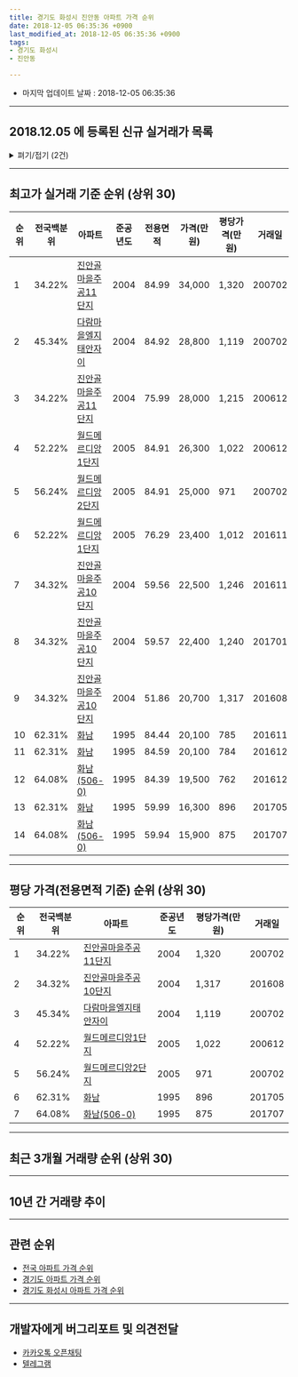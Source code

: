 ```yaml
---
title: 경기도 화성시 진안동 아파트 가격 순위
date: 2018-12-05 06:35:36 +0900
last_modified_at: 2018-12-05 06:35:36 +0900
tags:
- 경기도 화성시
- 진안동

---
```


* 마지막 업데이트 날짜 : 2018-12-05 06:35:36

---

## 2018.12.05 에 등록된 신규 실거래가 목록

<details>
<summary>펴기/접기 (2건)</summary>
<div markdown="1">

|아파트|전국백분위|준공년도|전용면적|가격(만원)|평당가격(만원)|거래일|
|---|---|---|---|---|---|---|
|[월드메르디앙1단지](https://search.naver.com/search.naver?query=%EA%B2%BD%EA%B8%B0%EB%8F%84+%ED%99%94%EC%84%B1%EC%8B%9C+%EC%A7%84%EC%95%88%EB%8F%99+%EC%9B%94%EB%93%9C%EB%A9%94%EB%A5%B4%EB%94%94%EC%95%991%EB%8B%A8%EC%A7%80)|52.22%|2005|76.29|21,200|917|<span style="color:red">201811</span>|
|[진안골마을주공10단지](https://search.naver.com/search.naver?query=%EA%B2%BD%EA%B8%B0%EB%8F%84+%ED%99%94%EC%84%B1%EC%8B%9C+%EC%A7%84%EC%95%88%EB%8F%99+%EC%A7%84%EC%95%88%EA%B3%A8%EB%A7%88%EC%9D%84%EC%A3%BC%EA%B3%B510%EB%8B%A8%EC%A7%80)|34.32%|2004|59.56|19,400|1,074|<span style="color:red">201812</span>|


</div>
</details>

---

## 최고가 실거래 기준 순위 (상위 30)


|순위|전국백분위|아파트|준공년도|전용면적|가격(만원)|평당가격(만원)|거래일|
|---|---|---|---|---|---|---|---|
|1|34.22%|[진안골마을주공11단지](https://search.naver.com/search.naver?query=%EA%B2%BD%EA%B8%B0%EB%8F%84+%ED%99%94%EC%84%B1%EC%8B%9C+%EC%A7%84%EC%95%88%EB%8F%99+%EC%A7%84%EC%95%88%EA%B3%A8%EB%A7%88%EC%9D%84%EC%A3%BC%EA%B3%B511%EB%8B%A8%EC%A7%80)|2004|84.99|34,000|1,320|200702|
|2|45.34%|[다람마을엘지태안자이](https://search.naver.com/search.naver?query=%EA%B2%BD%EA%B8%B0%EB%8F%84+%ED%99%94%EC%84%B1%EC%8B%9C+%EC%A7%84%EC%95%88%EB%8F%99+%EB%8B%A4%EB%9E%8C%EB%A7%88%EC%9D%84%EC%97%98%EC%A7%80%ED%83%9C%EC%95%88%EC%9E%90%EC%9D%B4)|2004|84.92|28,800|1,119|200702|
|3|34.22%|[진안골마을주공11단지](https://search.naver.com/search.naver?query=%EA%B2%BD%EA%B8%B0%EB%8F%84+%ED%99%94%EC%84%B1%EC%8B%9C+%EC%A7%84%EC%95%88%EB%8F%99+%EC%A7%84%EC%95%88%EA%B3%A8%EB%A7%88%EC%9D%84%EC%A3%BC%EA%B3%B511%EB%8B%A8%EC%A7%80)|2004|75.99|28,000|1,215|200612|
|4|52.22%|[월드메르디앙1단지](https://search.naver.com/search.naver?query=%EA%B2%BD%EA%B8%B0%EB%8F%84+%ED%99%94%EC%84%B1%EC%8B%9C+%EC%A7%84%EC%95%88%EB%8F%99+%EC%9B%94%EB%93%9C%EB%A9%94%EB%A5%B4%EB%94%94%EC%95%991%EB%8B%A8%EC%A7%80)|2005|84.91|26,300|1,022|200612|
|5|56.24%|[월드메르디앙2단지](https://search.naver.com/search.naver?query=%EA%B2%BD%EA%B8%B0%EB%8F%84+%ED%99%94%EC%84%B1%EC%8B%9C+%EC%A7%84%EC%95%88%EB%8F%99+%EC%9B%94%EB%93%9C%EB%A9%94%EB%A5%B4%EB%94%94%EC%95%992%EB%8B%A8%EC%A7%80)|2005|84.91|25,000|971|200702|
|6|52.22%|[월드메르디앙1단지](https://search.naver.com/search.naver?query=%EA%B2%BD%EA%B8%B0%EB%8F%84+%ED%99%94%EC%84%B1%EC%8B%9C+%EC%A7%84%EC%95%88%EB%8F%99+%EC%9B%94%EB%93%9C%EB%A9%94%EB%A5%B4%EB%94%94%EC%95%991%EB%8B%A8%EC%A7%80)|2005|76.29|23,400|1,012|201611|
|7|34.32%|[진안골마을주공10단지](https://search.naver.com/search.naver?query=%EA%B2%BD%EA%B8%B0%EB%8F%84+%ED%99%94%EC%84%B1%EC%8B%9C+%EC%A7%84%EC%95%88%EB%8F%99+%EC%A7%84%EC%95%88%EA%B3%A8%EB%A7%88%EC%9D%84%EC%A3%BC%EA%B3%B510%EB%8B%A8%EC%A7%80)|2004|59.56|22,500|1,246|201611|
|8|34.32%|[진안골마을주공10단지](https://search.naver.com/search.naver?query=%EA%B2%BD%EA%B8%B0%EB%8F%84+%ED%99%94%EC%84%B1%EC%8B%9C+%EC%A7%84%EC%95%88%EB%8F%99+%EC%A7%84%EC%95%88%EA%B3%A8%EB%A7%88%EC%9D%84%EC%A3%BC%EA%B3%B510%EB%8B%A8%EC%A7%80)|2004|59.57|22,400|1,240|201701|
|9|34.32%|[진안골마을주공10단지](https://search.naver.com/search.naver?query=%EA%B2%BD%EA%B8%B0%EB%8F%84+%ED%99%94%EC%84%B1%EC%8B%9C+%EC%A7%84%EC%95%88%EB%8F%99+%EC%A7%84%EC%95%88%EA%B3%A8%EB%A7%88%EC%9D%84%EC%A3%BC%EA%B3%B510%EB%8B%A8%EC%A7%80)|2004|51.86|20,700|1,317|201608|
|10|62.31%|[화남](https://search.naver.com/search.naver?query=%EA%B2%BD%EA%B8%B0%EB%8F%84+%ED%99%94%EC%84%B1%EC%8B%9C+%EC%A7%84%EC%95%88%EB%8F%99+%ED%99%94%EB%82%A8)|1995|84.44|20,100|785|201611|
|11|62.31%|[화남](https://search.naver.com/search.naver?query=%EA%B2%BD%EA%B8%B0%EB%8F%84+%ED%99%94%EC%84%B1%EC%8B%9C+%EC%A7%84%EC%95%88%EB%8F%99+%ED%99%94%EB%82%A8)|1995|84.59|20,100|784|201612|
|12|64.08%|[화남(506-0)](https://search.naver.com/search.naver?query=%EA%B2%BD%EA%B8%B0%EB%8F%84+%ED%99%94%EC%84%B1%EC%8B%9C+%EC%A7%84%EC%95%88%EB%8F%99+%ED%99%94%EB%82%A8%28506-0%29)|1995|84.39|19,500|762|201612|
|13|62.31%|[화남](https://search.naver.com/search.naver?query=%EA%B2%BD%EA%B8%B0%EB%8F%84+%ED%99%94%EC%84%B1%EC%8B%9C+%EC%A7%84%EC%95%88%EB%8F%99+%ED%99%94%EB%82%A8)|1995|59.99|16,300|896|201705|
|14|64.08%|[화남(506-0)](https://search.naver.com/search.naver?query=%EA%B2%BD%EA%B8%B0%EB%8F%84+%ED%99%94%EC%84%B1%EC%8B%9C+%EC%A7%84%EC%95%88%EB%8F%99+%ED%99%94%EB%82%A8%28506-0%29)|1995|59.94|15,900|875|201707|


---

## 평당 가격(전용면적 기준) 순위 (상위 30)


|순위|전국백분위|아파트|준공년도|평당가격(만원)|거래일|
|---|---|---|---|---|---|
|1|34.22%|[진안골마을주공11단지](https://search.naver.com/search.naver?query=%EA%B2%BD%EA%B8%B0%EB%8F%84+%ED%99%94%EC%84%B1%EC%8B%9C+%EC%A7%84%EC%95%88%EB%8F%99+%EC%A7%84%EC%95%88%EA%B3%A8%EB%A7%88%EC%9D%84%EC%A3%BC%EA%B3%B511%EB%8B%A8%EC%A7%80)|2004|1,320|200702|
|2|34.32%|[진안골마을주공10단지](https://search.naver.com/search.naver?query=%EA%B2%BD%EA%B8%B0%EB%8F%84+%ED%99%94%EC%84%B1%EC%8B%9C+%EC%A7%84%EC%95%88%EB%8F%99+%EC%A7%84%EC%95%88%EA%B3%A8%EB%A7%88%EC%9D%84%EC%A3%BC%EA%B3%B510%EB%8B%A8%EC%A7%80)|2004|1,317|201608|
|3|45.34%|[다람마을엘지태안자이](https://search.naver.com/search.naver?query=%EA%B2%BD%EA%B8%B0%EB%8F%84+%ED%99%94%EC%84%B1%EC%8B%9C+%EC%A7%84%EC%95%88%EB%8F%99+%EB%8B%A4%EB%9E%8C%EB%A7%88%EC%9D%84%EC%97%98%EC%A7%80%ED%83%9C%EC%95%88%EC%9E%90%EC%9D%B4)|2004|1,119|200702|
|4|52.22%|[월드메르디앙1단지](https://search.naver.com/search.naver?query=%EA%B2%BD%EA%B8%B0%EB%8F%84+%ED%99%94%EC%84%B1%EC%8B%9C+%EC%A7%84%EC%95%88%EB%8F%99+%EC%9B%94%EB%93%9C%EB%A9%94%EB%A5%B4%EB%94%94%EC%95%991%EB%8B%A8%EC%A7%80)|2005|1,022|200612|
|5|56.24%|[월드메르디앙2단지](https://search.naver.com/search.naver?query=%EA%B2%BD%EA%B8%B0%EB%8F%84+%ED%99%94%EC%84%B1%EC%8B%9C+%EC%A7%84%EC%95%88%EB%8F%99+%EC%9B%94%EB%93%9C%EB%A9%94%EB%A5%B4%EB%94%94%EC%95%992%EB%8B%A8%EC%A7%80)|2005|971|200702|
|6|62.31%|[화남](https://search.naver.com/search.naver?query=%EA%B2%BD%EA%B8%B0%EB%8F%84+%ED%99%94%EC%84%B1%EC%8B%9C+%EC%A7%84%EC%95%88%EB%8F%99+%ED%99%94%EB%82%A8)|1995|896|201705|
|7|64.08%|[화남(506-0)](https://search.naver.com/search.naver?query=%EA%B2%BD%EA%B8%B0%EB%8F%84+%ED%99%94%EC%84%B1%EC%8B%9C+%EC%A7%84%EC%95%88%EB%8F%99+%ED%99%94%EB%82%A8%28506-0%29)|1995|875|201707|


---

## 최근 3개월 거래량 순위 (상위 30)


<div style="width:100%;">
    <canvas id="deal_count_ranking" height="250"></canvas>
</div>


<script>
new Chart(document.getElementById("deal_count_ranking"), {
    type: 'horizontalBar',
    data: {
        labels: ['진안골마을주공10단지', '월드메르디앙1단지', '진안골마을주공11단지', '월드메르디앙2단지', '다람마을엘지태안자이'],
        datasets: [{
            label: '실거래 수',
            data: [7, 6, 4, 2, 1],
            borderColor: "rgba(255, 0, 128, 1)",
            backgroundColor: "rgba(255, 0, 128, 0.5)",
            fill: false,
        }]
    },
    options: {
        responsive: true,
        title: {
            display: true,
            text: '최근 3개월 거래량 순위'
        },
        tooltips: {
            mode: 'index',
            intersect: false,
            callbacks: {
                title: function(tooltipItems, data) {
                    return "실거래 수:";
                },
                label: function(tooltipItem, data) {
                    return data.labels[tooltipItem.index] + ": " + tooltipItem.xLabel;
                }
            }
        },
        hover: {
            mode: 'nearest',
            intersect: true
        },
        scales: {
            xAxes: [{
                display: true,
                scaleLabel: {
                    display: true,
                    labelString: '실거래 수'
                },
                ticks: {
                    suggestedMin: 0,
                }
            }],
            yAxes: [{
                display: true,
                ticks: {
                    autoSkip: false,
                    callback: function(value, index, values) {
                        if (value.length > 15)
                            return value.substr(0, 13) + "...";
                        else
                            return value;
                    }
                },
                scaleLabel: {
                    display: false,
                }
            }]
        }
    }
});

</script>


---

## 10년 간 거래량 추이


<div style="width:100%;">
    <canvas id="deal_progress" height="250"></canvas>
</div>

<script>
new Chart(document.getElementById("deal_progress"), {
    type: 'line',
    data: {
        labels: ['200812','200901','200902','200903','200904','200905','200906','200907','200908','200909','200910','200911','200912','201001','201002','201003','201004','201005','201006','201007','201008','201009','201010','201011','201012','201101','201102','201103','201104','201105','201106','201107','201108','201109','201110','201111','201112','201201','201202','201203','201204','201205','201206','201207','201208','201209','201210','201211','201212','201301','201302','201303','201304','201305','201306','201307','201308','201309','201310','201311','201312','201401','201402','201403','201404','201405','201406','201407','201408','201409','201410','201411','201412','201501','201502','201503','201504','201505','201506','201507','201508','201509','201510','201511','201512','201601','201602','201603','201604','201605','201606','201607','201608','201609','201610','201611','201612','201701','201702','201703','201704','201705','201706','201707','201708','201709','201710','201711','201712','201801','201802','201803','201804','201805','201806','201807','201808','201809','201810','201811','201812'],
        datasets: [{
            label: '실거래 수',
            pointRadius: 1,
            data: [11, 22, 15, 13, 26, 26, 13, 125, 159, 149, 51, 25, 17, 21, 18, 29, 13, 21, 11, 10, 16, 18, 31, 31, 30, 31, 41, 39, 26, 26, 18, 20, 29, 24, 25, 8, 12, 6, 15, 20, 18, 10, 23, 21, 12, 29, 23, 20, 29, 17, 25, 32, 31, 32, 26, 19, 23, 35, 43, 31, 34, 32, 44, 42, 32, 25, 24, 28, 35, 28, 37, 30, 22, 40, 28, 43, 35, 32, 19, 25, 20, 21, 26, 27, 14, 12, 12, 31, 19, 29, 24, 28, 34, 21, 28, 24, 18, 11, 22, 17, 14, 25, 19, 13, 15, 10, 7, 8, 15, 19, 7, 25, 12, 8, 17, 13, 12, 10, 13, 6, 1],
            borderColor: "rgba(255, 201, 14, 1)",
            backgroundColor: "rgba(255, 201, 14, 0.5)",
            fill: true,
        }]
    },
    options: {
        responsive: true,
        title: {
            display: true,
            text: '10년간 거래량 추이'
        },
        tooltips: {
            mode: 'index',
            intersect: false,
        },
        hover: {
            mode: 'nearest',
            intersect: true
        },
        scales: {
            xAxes: [{
                display: true,
                scaleLabel: {
                    display: true,
                    labelString: '년/월'
                }
            }],
            yAxes: [{
                display: true,
                ticks: {
                    suggestedMin: 0,
                },
                scaleLabel: {
                    display: true,
                    labelString: '실거래 수'
                }
            }]
        }
    }
});

</script>


---

## 관련 순위

- [전국 아파트 가격 순위](https://inasie.github.io/apt-ranking/전국)
- [경기도 아파트 가격 순위](https://inasie.github.io/apt-ranking/경기도)
- [경기도 화성시 아파트 가격 순위](https://inasie.github.io/apt-ranking/경기도-화성시)


---

## 개발자에게 버그리포트 및 의견전달

- [카카오톡 오픈채팅](https://open.kakao.com/o/gLJUAP4)
- [텔레그램](https://t.me/inasie)

